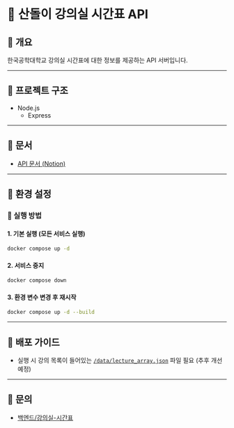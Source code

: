 # 📌 산돌이 강의실 시간표 API

## 📂 개요  
한국공학대학교 강의실 시간표에 대한 정보를 제공하는 API 서버입니다.

---

## 📌 프로젝트 구조  
- Node.js
  - Express

---

## 📌 문서  
- [API 문서 (Notion)](https://dandelion-savory-5fa.notion.site/1fb8dd1057838116ae48ec9369f815ae?v=1fb8dd10578381239574000c83b8c137&pvs=4)

---

## 📌 환경 설정  

### 📌 실행 방법  
#### 1. 기본 실행 (모든 서비스 실행)  
```bash
docker compose up -d
```
#### 2. 서비스 중지  
```bash
docker compose down
```
#### 3. 환경 변수 변경 후 재시작  
```bash
docker compose up -d --build
```

---

## 📌 배포 가이드  
- 실행 시 강의 목록이 들어있는 [``/data/lecture_array.json``](https://discord.com/channels/1339452791071969331/1339457161666756658/1346777790036578365) 파일 필요 (추후 개선 예정)
---

## 📌 문의  
- [백엔드/강의실-시간표](https://discord.com/channels/1339452791071969331/1339457161666756658)